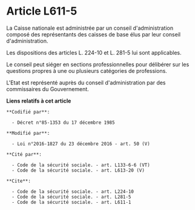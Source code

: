 # Article L611-5

La Caisse nationale est administrée par un conseil d'administration composé des représentants des caisses de base élus par
leur conseil d'administration.

Les dispositions des articles L. 224-10 et L. 281-5 lui sont applicables.

Le conseil peut siéger en sections professionnelles pour délibérer sur les questions propres à une ou plusieurs catégories de
professions.

L'Etat est représenté auprès du conseil d'administration par des commissaires du Gouvernement.

**Liens relatifs à cet article**

	**Codifié par**:

	  - Décret n°85-1353 du 17 décembre 1985

	**Modifié par**:

	  - Loi n°2016-1827 du 23 décembre 2016 - art. 50 (V)

	**Cité par**:

	  - Code de la sécurité sociale. - art. L133-6-6 (VT)
	  - Code de la sécurité sociale. - art. L613-20 (V)

	**Cite**:

	  - Code de la sécurité sociale. - art. L224-10
	  - Code de la sécurité sociale. - art. L281-5
	  - Code de la sécurité sociale. - art. L611-1
